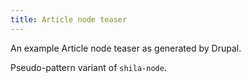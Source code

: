 ```yaml
---
title: Article node teaser
---
```

An example Article node teaser as generated by Drupal.

Pseudo-pattern variant of `shila-node`.
